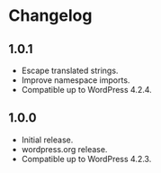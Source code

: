 # Changelog

## 1.0.1
- Escape translated strings.
- Improve namespace imports.
- Compatible up to WordPress 4.2.4.

## 1.0.0
- Initial release.
- wordpress.org release.
- Compatible up to WordPress 4.2.3.
